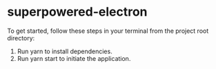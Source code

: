 # superpowered-electron

To get started, follow these steps in your terminal from the project root directory:

1. Run yarn to install dependencies.
2. Run yarn start to initiate the application.
